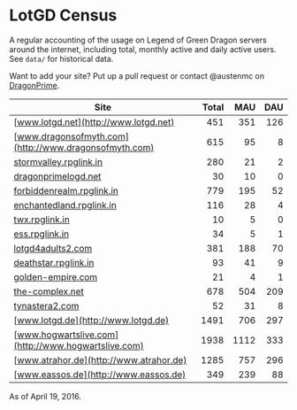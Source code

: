 # LotGD Census
A regular accounting of the usage on Legend of Green Dragon servers around the internet, including total, monthly active and daily active users. See `data/` for historical data.

Want to add your site? Put up a pull request or contact @austenmc on [DragonPrime](http://dragonprime.net).


Site | Total | MAU | DAU
--- | ---:| ---:| ---:
[www.lotgd.net](http://www.lotgd.net)|451|351|126
[www.dragonsofmyth.com](http://www.dragonsofmyth.com)|615|95|8
[stormvalley.rpglink.in](http://stormvalley.rpglink.in)|280|21|2
[dragonprimelogd.net](http://dragonprimelogd.net)|30|10|0
[forbiddenrealm.rpglink.in](http://forbiddenrealm.rpglink.in)|779|195|52
[enchantedland.rpglink.in](http://enchantedland.rpglink.in)|116|28|4
[twx.rpglink.in](http://twx.rpglink.in)|10|5|0
[ess.rpglink.in](http://ess.rpglink.in)|34|5|1
[lotgd4adults2.com](http://lotgd4adults2.com)|381|188|70
[deathstar.rpglink.in](http://deathstar.rpglink.in)|93|41|9
[golden-empire.com](http://golden-empire.com)|21|4|1
[the-complex.net](http://the-complex.net)|678|504|209
[tynastera2.com](http://tynastera2.com)|52|31|8
[www.lotgd.de](http://www.lotgd.de)|1491|706|297
[www.hogwartslive.com](http://www.hogwartslive.com)|1938|1112|333
[www.atrahor.de](http://www.atrahor.de)|1285|757|296
[www.eassos.de](http://www.eassos.de)|349|239|88

As of April 19, 2016.
